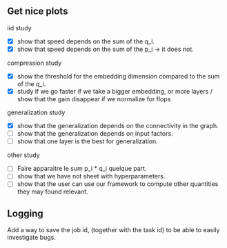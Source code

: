 
## Get nice plots

iid study
- [x] show that speed depends on the sum of the q_i.
- [x] show that speed depends on the sum of the p_i -> it does not.

compression study
- [x] show the threshold for the embedding dimension compared to the sum of the q_i.
- [x] study if we go faster if we take a bigger embedding, or more layers / show that the gain disappear if we normalize for flops

generalization study
- [x] show that the generalization depends on the connectivity in the graph.
- [ ] show that the generalization depends on input factors.
- [ ] show that one layer is the best for generalization.

other study
- [ ] Faire apparaitre le sum p_i * q_i quelque part.
- [ ] show that we have not sheet with hyperparameters.
- [ ] show that the user can use our framework to compute other quantities they may found relevant.

## Logging
Add a way to save the job id, (together with the task id) to be able to easily investigate bugs.
